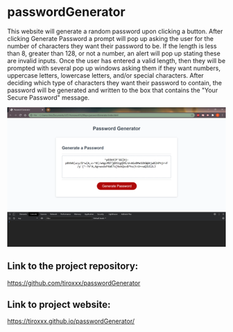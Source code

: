 # passwordGenerator

This website will generate a random password upon clicking a button. After clicking Generate Password a prompt will pop up asking the user for the number of characters they want their password to be. If the length is less than 8, greater than 128, or not a number, an alert will pop up stating these are invalid inputs. Once the user has entered a valid length, then they will be prompted with several pop up windows asking them if they want numbers, uppercase letters, lowercase letters, and/or special characters. After deciding which type of characters they want their password to contain, the password will be generated and written to the box that contains the "Your Secure Password" message.

![alt text](assets/screenshot.png)

## Link to the project repository:
https://github.com/tiroxxx/passwordGenerator

## Link to project website:
https://tiroxxx.github.io/passwordGenerator/

